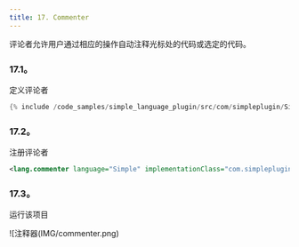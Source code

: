 ```yaml
---
title: 17. Commenter
---
```


评论者允许用户通过相应的操作自动注释光标处的代码或选定的代码。


### 17.1。
定义评论者


```java
{% include /code_samples/simple_language_plugin/src/com/simpleplugin/SimpleCommenter.java %}
```

### 17.2。
注册评论者


```xml
<lang.commenter language="Simple" implementationClass="com.simpleplugin.SimpleCommenter"/>
```

### 17.3。
运行该项目


![注释器(IMG/commenter.png)


